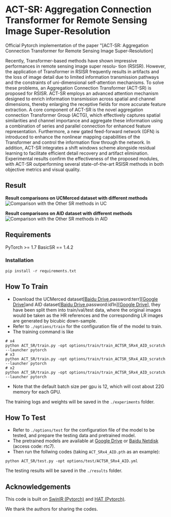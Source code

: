 # ACT-SR: Aggregation Connection Transformer for Remote Sensing Image Super-Resolution
Official Pytorch implementation of the paper "[ACT-SR: Aggregation Connection Transformer for Remote Sensing Image Super-Resolution]

Recently, Transformer-based methods have shown impressive performances in remote sensing image super resolu- tion (RSISR). However, the application of Transformer in RSISR frequently results in artifacts and the loss of image detail due to limited information transmission pathways and the constraints of uni-dimensional self-attention mechanisms. To solve these problems, an Aggregation Connection Transformer (ACT-SR) is proposed for RSISR. ACT-SR employs an advanced attention mechanism designed to enrich information transmission across spatial and channel dimensions, thereby enlarging the receptive fields for more accurate feature extraction. A core component of ACT-SR is the novel aggregation connection Transformer Group (ACTG), which effectively captures spatial similarities and channel importance and aggregate these information using a combination of series and parallel connection for enhanced feature representation. Furthermore, a new gated feed-forward network (GFN) is introduced to enhance the nonlinear mapping capabilities of the Transformer and control the information flow through the network. In addition, ACT-SR integrates a shift windows scheme alongside residual learning to facilitate efficient detail recovery and artifact elimination. Experimental results confirm the effectiveness of the proposed modules, with ACT-SR outperforming several state-of-the-art RSISR methods in both objective metrics and visual quality.

## Result
__Result comparisons on UCMerced dataset with different methods__
![Comparison with the Other SR methods in UC](./figure/uc_result.png)

__Result comparisons on AID dataset with different methods__
![Comparison with the Other SR methods in AID](./figure/aid_result.png)

## Requirements
PyTorch >= 1.7
BasicSR == 1.4.2


### Installation
```
pip install -r requirements.txt
```

## How To Train
- Download the UCMerced dataset[[Baidu Drive](https://pan.baidu.com/s/1ijFUcLozP2wiHg14VBFYWw),password:terr][[Google Drive](https://drive.google.com/file/d/12pmtffUEAhbEAIn_pit8FxwcdNk4Bgjg/view)]and AID dataset[[Baidu Drive](https://pan.baidu.com/s/1Cf-J_YdcCB2avPEUZNBoCA),password:id1n][[Google Drive](https://drive.google.com/file/d/1d_Wq_U8DW-dOC3etvF4bbbWMOEqtZwF7/view)], they have been split them into train/val/test data, where the original images would be taken as the HR references and the corresponding LR images are generated by bicubic down-sample. 
- Refer to `./options/train` for the configuration file of the model to train.
- The training command is like
```
# x4
python ACT_SR/train.py -opt options/train/train_ACTSR_SRx4_AID_scratch --launcher pytorch
# x3
python ACT_SR/train.py -opt options/train/train_ACTSR_SRx4_AID_scratch --launcher pytorch
# x2
python ACT_SR/train.py -opt options/train/train_ACTSR_SRx4_AID_scratch --launcher pytorch

```
- Note that the default batch size per gpu is 12, which will cost about 22G memory for each GPU.

The training logs and weights will be saved in the `./experiments` folder.


## How To Test

- Refer to `./options/test` for the configuration file of the model to be tested, and prepare the testing data and pretrained model.  
- The pretrained models are available at
[Google Drive](https://drive.google.com/drive/folders/1qBIai0W-bsxpNKYbUiXpYQqDDVcDRgHH?usp=sharing) or [Baidu Netdisk](https://pan.baidu.com/s/1O-pTPH9Tdcfy17p4btNlFQ) (access code: rtc7).  
- Then run the follwing codes (taking `ACT_SRx4_AID.pth` as an example):
```
python ACT_SR/test.py -opt options/test/ACTSR_SRx4_AID.yml
```
The testing results will be saved in the `./results` folder.  



## Acknowledgements 
This code is built on [SwinIR (Pytorch)](https://github.com/JingyunLiang/SwinIR) and [HAT (Pytorch)](https://github.com/XPixelGroup/HAT). 


We thank the authors for sharing the codes.  